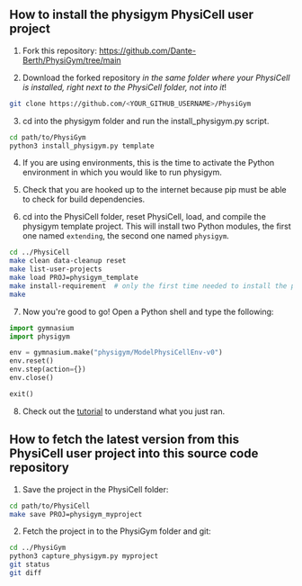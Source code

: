 ## How to install the physigym PhysiCell user project

1. Fork this repository: https://github.com/Dante-Berth/PhysiGym/tree/main

2. Download the forked repository *in the same folder where your PhysiCell is installed, right next to the PhysiCell folder, not into it*!
```bash
git clone https://github.com/<YOUR_GITHUB_USERNAME>/PhysiGym
```

3. cd into the physigym folder and run the install_physigym.py script.
```bash
cd path/to/PhysiGym
python3 install_physigym.py template
```

4. If you are using environments, this is the time to activate the Python environment in which you would like to run physigym.

5. Check that you are hooked up to the internet because pip must be able to check for build dependencies.

6. cd into the PhysiCell folder, reset PhysiCell, load, and compile the physigym template project.
This will install two Python modules, the first one named `extending`, the second one named `physigym`.
```bash
cd ../PhysiCell
make clean data-cleanup reset
make list-user-projects
make load PROJ=physigym_template
make install-requirement  # only the first time needed to install the physigym python3 dependencies
make
```

7. Now you're good to go! Open a Python shell and type the following:
```python
import gymnasium
import physigym

env = gymnasium.make("physigym/ModelPhysiCellEnv-v0")
env.reset()
env.step(action={})
env.close()

exit()
```

8. Check out the [tutorial](https://github.com/Dante-Berth/PhysiGym/blob/main/man/TUTORIAL_physigym_model.md) to understand what you just ran.


## How to fetch the latest version from this PhysiCell user project into this source code repository

1. Save the project in the PhysiCell folder:
```bash
cd path/to/PhysiCell
make save PROJ=physigym_myproject
```

2. Fetch the project in to the PhysiGym folder and git:
```bash
cd ../PhysiGym
python3 capture_physigym.py myproject
git status
git diff
```
